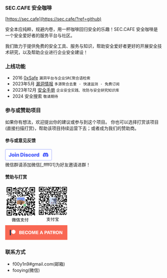 
### SEC.CAFE 安全咖啡
[https://sec.cafe](https://sec.cafe/?ref=github)

安全本应纯粹，规避内卷，用一杯咖啡回归安全的乐趣！SEC.CAFE 安全咖啡是一个安全爱好者的服务平台与社区。

我们致力于提供免费的安全工具、服务与知识，帮助安全爱好者更好的开展安全技术研究，以及帮助企业进行企业安全建设！

### 上线功能
 - 2016 [0xSafe](https://0xsafe.org/?ref=github) `漏洞平台与企业SRC聚合语检索` 
 - 2023年5月 [漏洞情报](https://sec.cafe/?ref=github) `多源聚合去重 · 快速监测 · 免费订阅`
 - 2023年12月 [安全手册](https://sec.cafe/handbook/?ref=github) `企业安全实践、攻防与安全研究知识库`
 - 2024 安全搜索 `敬请期待`

### 参与或赞助项目

如果你有想法，欢迎提出你的建议或参与到这个项目。
你也可以选择打赏该项目(直接扫描打赏)，帮助该项目持续运营下去；或者成为我们的赞助商。

#### 参与或意见反馈

<span align="left">
  <a href="https://discord.gg/WXSvykbYDb"><img src="/assets/joindiscord.png" width="150" alt="Join Discord"></a></br>
  微信群请添加微信[_ffff01]为好友邀请进群！
</span>

#### 赞助与打赏
<span align="left">
  <img src="/assets/wechatpay.jpg" width="100" alt="微信打赏">
  <img src="/assets/alipay.jpg" width="100" alt="支付宝打赏">
</span></br>
<span align="left">
  <a href="https://www.patreon.com/user?u=93897763"><img src="/assets/patreon.png" alt="Patreon" width="200" /></a>
</span>

### 联系方式
- f00y1n9#gmail.com(邮箱)
- fooying(微信)
